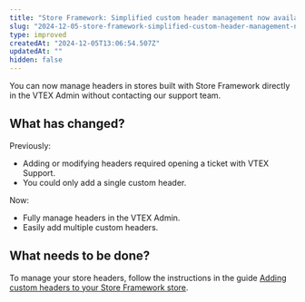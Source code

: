 ```yaml
---
title: "Store Framework: Simplified custom header management now available in VTEX admin"
slug: "2024-12-05-store-framework-simplified-custom-header-management-now-available-in-vtex-admin"
type: improved
createdAt: "2024-12-05T13:06:54.507Z"
updatedAt: ""
hidden: false
---
```


You can now manage headers in stores built with Store Framework directly in the VTEX Admin without contacting our support team.

## What has changed?

Previously:

- Adding or modifying headers required opening a ticket with VTEX Support.
- You could only add a single custom header.

Now:

- Fully manage headers in the VTEX Admin.
- Easily add multiple custom headers.

## What needs to be done?

To manage your store headers, follow the instructions in the guide [Adding custom headers to your Store Framework store](https://developers.vtex.com/docs/guides/adding-custom-headers-to-your-store-framework-store).
